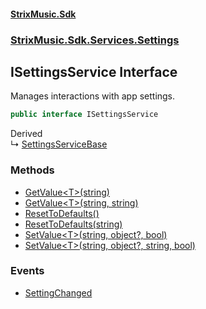 #### [StrixMusic.Sdk](./index.md 'index')
### [StrixMusic.Sdk.Services.Settings](./StrixMusic-Sdk-Services-Settings.md 'StrixMusic.Sdk.Services.Settings')
## ISettingsService Interface
Manages interactions with app settings.  
```csharp
public interface ISettingsService
```
Derived  
&#8627; [SettingsServiceBase](./StrixMusic-Sdk-Services-Settings-SettingsServiceBase.md 'StrixMusic.Sdk.Services.Settings.SettingsServiceBase')  
### Methods
- [GetValue&lt;T&gt;(string)](./StrixMusic-Sdk-Services-Settings-ISettingsService-GetValue-T-(string).md 'StrixMusic.Sdk.Services.Settings.ISettingsService.GetValue&lt;T&gt;(string)')
- [GetValue&lt;T&gt;(string, string)](./StrixMusic-Sdk-Services-Settings-ISettingsService-GetValue-T-(string_string).md 'StrixMusic.Sdk.Services.Settings.ISettingsService.GetValue&lt;T&gt;(string, string)')
- [ResetToDefaults()](./StrixMusic-Sdk-Services-Settings-ISettingsService-ResetToDefaults().md 'StrixMusic.Sdk.Services.Settings.ISettingsService.ResetToDefaults()')
- [ResetToDefaults(string)](./StrixMusic-Sdk-Services-Settings-ISettingsService-ResetToDefaults(string).md 'StrixMusic.Sdk.Services.Settings.ISettingsService.ResetToDefaults(string)')
- [SetValue&lt;T&gt;(string, object?, bool)](./StrixMusic-Sdk-Services-Settings-ISettingsService-SetValue-T-(string_object-_bool).md 'StrixMusic.Sdk.Services.Settings.ISettingsService.SetValue&lt;T&gt;(string, object?, bool)')
- [SetValue&lt;T&gt;(string, object?, string, bool)](./StrixMusic-Sdk-Services-Settings-ISettingsService-SetValue-T-(string_object-_string_bool).md 'StrixMusic.Sdk.Services.Settings.ISettingsService.SetValue&lt;T&gt;(string, object?, string, bool)')
### Events
- [SettingChanged](./StrixMusic-Sdk-Services-Settings-ISettingsService-SettingChanged.md 'StrixMusic.Sdk.Services.Settings.ISettingsService.SettingChanged')
